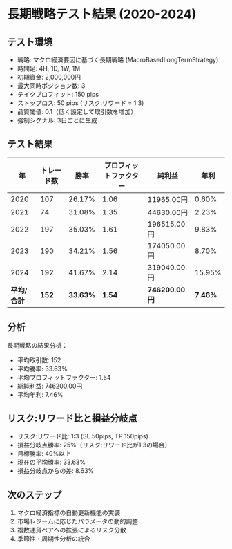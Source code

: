# 長期戦略テスト結果 (2020-2024)

## テスト環境
- 戦略: マクロ経済要因に基づく長期戦略 (MacroBasedLongTermStrategy)
- 時間足: 4H, 1D, 1W, 1M
- 初期資金: 2,000,000円
- 最大同時ポジション数: 3
- テイクプロフィット: 150 pips
- ストップロス: 50 pips (リスク:リワード = 1:3)
- 品質閾値: 0.1（低く設定して取引数を増加）
- 強制シグナル: 3日ごとに生成

## テスト結果

| 年 | トレード数 | 勝率 | プロフィットファクター | 純利益 | 年利 |
|------|----------|------|-------------------|--------|------|
| 2020 | 107 | 26.17% | 1.06 | 11965.00円 | 0.60% |
| 2021 | 74 | 31.08% | 1.35 | 44630.00円 | 2.23% |
| 2022 | 197 | 35.03% | 1.61 | 196515.00円 | 9.83% |
| 2023 | 190 | 34.21% | 1.56 | 174050.00円 | 8.70% |
| 2024 | 192 | 41.67% | 2.14 | 319040.00円 | 15.95% |
| **平均/合計** | **152** | **33.63%** | **1.54** | **746200.00円** | **7.46%** |

## 分析

長期戦略の結果分析：
- 平均取引数: 152
- 平均勝率: 33.63%
- 平均プロフィットファクター: 1.54
- 総純利益: 746200.00円
- 平均年利: 7.46%

## リスク:リワード比と損益分岐点

- リスク:リワード比: 1:3 (SL 50pips, TP 150pips)
- 損益分岐点勝率: 25%（リスク:リワード比が1:3の場合）
- 目標勝率: 40%以上
- 現在の平均勝率: 33.63%
- 損益分岐点からの差: 8.63%

## 次のステップ

1. マクロ経済指標の自動更新機能の実装
2. 市場レジームに応じたパラメータの動的調整
3. 複数通貨ペアへの拡張によるリスク分散
4. 季節性・周期性分析の統合
